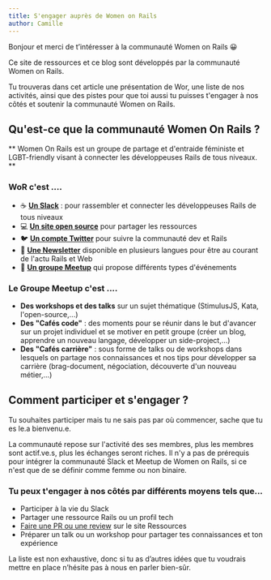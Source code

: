 ```yaml
---
title: S'engager auprès de Women on Rails
author: Camille
---
```


Bonjour et merci de t’intéresser à la communauté Women on Rails 😀

Ce site de ressources et ce blog sont développés par la communauté Women on Rails.

Tu trouveras dans cet article une présentation de Wor, une liste de nos activités, ainsi que des pistes pour que toi aussi tu puisses t'engager à nos côtés et soutenir la communauté Women on Rails.


## Qu'est-ce que la communauté Women On Rails ?

** Women On Rails est un groupe de partage et d'entraide féministe et LGBT-friendly visant à connecter les développeuses Rails de tous niveaux. **
<!-- 
Il s'agit d'une communauté rassemblant développeuses, apprenantes et curieuses d'apprendre à coder ou de développer leurs compétences. 

Apprendre les unes des autres et se soutenir est un des moteurs principaux de la communauté.

Women on Rails est un groupe féministe, LGBT-friendly, dont les activités se déroulent en non-mixité voulue et choisie pour les personnes se définissant comme femme ou non-binaire.

La communauté est ouverte à toutes quelque soit le niveau. L’objectif est de grandir ensemble, que chacune puisse y trouver quelque chose, une source d’inspiration, une aide technique ou un soutien.  -->


### WoR c'est ....
- ☕️ **[Un Slack](https://women-on-rails.github.io/ressources/help/)** : pour rassembler et connecter les développeuses Rails de tous niveaux
- 💻 **[Un site open source](https://women-on-rails.github.io/ressources/)** pour partager les ressources
- 🐦 **[Un compte Twitter](https://twitter.com/womenonrails)** pour suivre la communauté dev et Rails
- 💌 **[Une Newsletter](https://womenonrails.substack.com/)** disponible en plusieurs langues pour être au courant de l'actu Rails et Web
- 📅 **[Un groupe Meetup](https://www.meetup.com/fr-FR/Women-On-Rails/)** qui propose différents types d'événements

### Le Groupe Meetup c'est ....
 - **Des workshops et des talks** sur un sujet thématique (StimulusJS, Kata, l'open-source,...)
 - **Des "Cafés code"** : des moments pour se réunir dans le but d'avancer sur un projet individuel et se motiver en petit groupe (créer un blog, apprendre un nouveau langage, développer un side-project,...)
 - **Des "Cafés carrière"** : sous forme de talks ou de workshops dans lesquels on partage nos connaissances et nos tips pour développer sa carrière (brag-document, négociation, découverte d'un nouveau métier,...)

## Comment participer et s'engager ?

Tu souhaites participer mais tu ne sais pas par où commencer, sache que tu es le.a bienvenu.e.

La communauté repose sur l'activité des ses membres, plus les membres sont actif.ve.s, plus les échanges seront riches. Il n'y a pas de prérequis pour intégrer la communauté Slack et Meetup de Women on Rails, si ce n'est que de se définir comme femme ou non binaire.

### Tu peux t'engager à nos côtés par différents moyens tels que...
- Participer à la vie du Slack 
- Partager une ressource Rails ou un profil tech
- [Faire une PR ou une review](https://women-on-rails.github.io/ressources/docs/comment-contribuer) sur le site Ressources
- Préparer un talk ou un workshop pour partager tes connaissances et ton expérience

La liste est non exhaustive, donc si tu as d’autres idées que tu voudrais mettre en place n’hésite pas à nous en parler bien-sûr.
